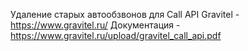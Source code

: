Удаление старых автообзвонов для Call API Gravitel - https://www.gravitel.ru/
Документация - https://www.gravitel.ru/upload/gravitel_call_api.pdf
